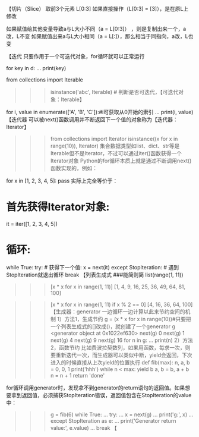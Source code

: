【切片（Slice）
取前3个元素
L[0:3]
如果直接操作（L[0:3] = [3]），是在原L上修改

如果赋值给其他变量导致a与L大小不同（a = L[0:3]） ，则是复制出来一个，a改，L不变
如果赋值出来a与L大小相同（a = L[:]），那么相当于同指向，a改，L也变

【迭代
只要作用于一个可迭代对象，for循环就可以正常运行

for key in d:
...     print(key)

from collections import Iterable
>>> isinstance('abc', Iterable) # 判断是否可迭代，【可迭代对象：Iterable】

for i, value in enumerate(['A', 'B', 'C']):#i可获取从0开始的索引
...     print(i, value)
【迭代器
可以被next()函数调用并不断返回下一个值的对象称为【迭代器：Iterator】
>>> from collections import Iterator
>>> isinstance((x for x in range(10)), Iterator)
集合数据类型如list、dict、str等是Iterable但不是Iterator，不过可以通过iter()函数获得一个Iterator对象
Python的for循环本质上就是通过不断调用next()函数实现的，例如：

for x in [1, 2, 3, 4, 5]:
    pass
实际上完全等价于：

# 首先获得Iterator对象:
it = iter([1, 2, 3, 4, 5])
# 循环:
while True:
    try:
        # 获得下一个值:
        x = next(it)
    except StopIteration:
        # 遇到StopIteration就退出循环
        break
【列表生成式
###能简则简
list(range(1, 11))

>>> [x * x for x in range(1, 11)]
[1, 4, 9, 16, 25, 36, 49, 64, 81, 100]

>>> [x * x for x in range(1, 11) if x % 2 == 0]
[4, 16, 36, 64, 100]
【生成器：generator
一边循环一边计算以此来节约空间的机制
1）方法1，生成节约
>>> g = (x * x for x in range(10))#只要把一个列表生成式的[]改成()，就创建了一个generator
>>> g
<generator object <genexpr> at 0x1022ef630>
>>> next(g)
0
>>> next(g)
1
>>> next(g)
4
>>> next(g)
9
>>> next(g)
16
>>> for n in g:
...     print(n)
2）方法2，函数节约
比如费波拉契数列，如果用函数，每求一次，则要重新迭代一次，而生成器可以类似中断，yield会返回，下次进入的时候直接从上次yield的位置执行
def fib(max):
    n, a, b = 0, 0, 1
    print('hhh')
    while n < max:
        yield b
        a, b = b, a + b
        n = n + 1
    return 'done'

for循环调用generator时，发现拿不到generator的return语句的返回值。如果想要拿到返回值，必须捕获StopIteration错误，返回值包含在StopIteration的value中：

>>> g = fib(6)
>>> while True:
...     try:
...         x = next(g)
...         print('g:', x)
...     except StopIteration as e:
...         print('Generator return value:', e.value)
...         break
【
